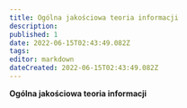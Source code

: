 ```yaml
---
title: Ogólna jakościowa teoria informacji
description: 
published: 1
date: 2022-06-15T02:43:49.082Z
tags: 
editor: markdown
dateCreated: 2022-06-15T02:43:49.082Z
---
```


**Ogólna jakościowa teoria informacji**